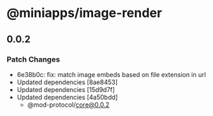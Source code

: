 # @miniapps/image-render

## 0.0.2

### Patch Changes

- 6e38b0c: fix: match image embeds based on file extension in url
- Updated dependencies [8ae8453]
- Updated dependencies [15d9d7f]
- Updated dependencies [4a50bdd]
  - @mod-protocol/core@0.0.2
